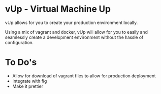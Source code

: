 vUp - Virtual Machine Up
===


vUp allows for you to create your production environment locally.  

Using a mix of vagrant and docker, vUp will allow for you to easily and seamlessly create a development environment without the hassle of configuration.  

To Do's
====
* Allow for download of vagrant files to allow for production deployment
* Integrate with fig
* Make it prettier


